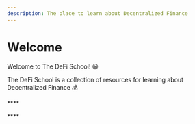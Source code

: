 ```yaml
---
description: The place to learn about Decentralized Finance
---
```


# Welcome

Welcome to The DeFi School! 😀

The DeFi School is a collection of resources for learning about Decentralized Finance 💰

\*\*\*\*

\*\*\*\*

